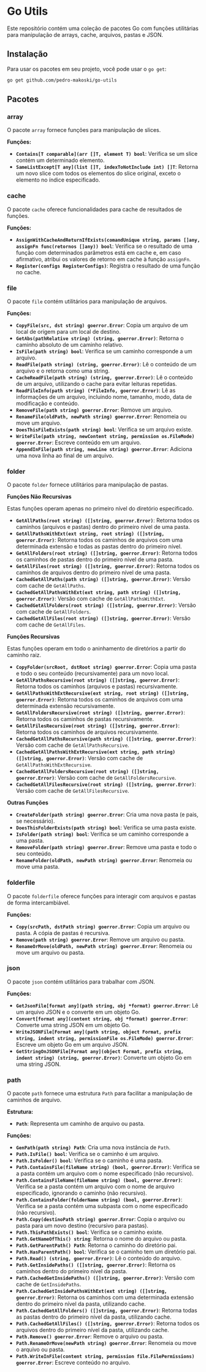 # Go Utils

Este repositório contém uma coleção de pacotes Go com funções utilitárias para manipulação de arrays, cache, arquivos, pastas e JSON.

## Instalação

Para usar os pacotes em seu projeto, você pode usar o `go get`:

```bash
go get github.com/pedro-makoski/go-utils
```

## Pacotes

### array

O pacote `array` fornece funções para manipulação de slices.

**Funções:**

- **`Contains[T comparable](arr []T, element T) bool`**: Verifica se um slice contém um determinado elemento.
- **`SameListExcept[T any](list []T, indexToNotInclude int) []T`**: Retorna um novo slice com todos os elementos do slice original, exceto o elemento no índice especificado.

### cache

O pacote `cache` oferece funcionalidades para cache de resultados de funções.

**Funções:**

- **`AssignWithCacheAndReturnIfExists(comandUnique string, params []any, assignFn func(retornos []any)) bool`**: Verifica se o resultado de uma função com determinados parâmetros está em cache e, em caso afirmativo, atribui os valores de retorno em cache à função `assignFn`.
- **`Register(configs RegisterConfigs)`**: Registra o resultado de uma função no cache.

### file

O pacote `file` contém utilitários para manipulação de arquivos.

**Funções:**

- **`CopyFile(src, dst string) goerror.Error`**: Copia um arquivo de um local de origem para um local de destino.
- **`GetAbs(pathRelative string) (string, goerror.Error)`**: Retorna o caminho absoluto de um caminho relativo.
- **`IsFile(path string) bool`**: Verifica se um caminho corresponde a um arquivo.
- **`ReadFile(path string) (string, goerror.Error)`**: Lê o conteúdo de um arquivo e o retorna como uma string.
- **`CacheReadFile(path string) (string, goerror.Error)`**: Lê o conteúdo de um arquivo, utilizando o cache para evitar leituras repetidas.
- **`ReadFileInfo(path string) (*FileInfo, goerror.Error)`**: Lê as informações de um arquivo, incluindo nome, tamanho, modo, data de modificação e conteúdo.
- **`RemoveFile(path string) goerror.Error`**: Remove um arquivo.
- **`RenameFile(oldPath, newPath string) goerror.Error`**: Renomeia ou move um arquivo.
- **`DoesThisFileExists(path string) bool`**: Verifica se um arquivo existe.
- **`WriteFile(path string, newContent string, permission os.FileMode) goerror.Error`**: Escreve conteúdo em um arquivo.
- **`AppendInFile(path string, newLine string) goerror.Error`**: Adiciona uma nova linha ao final de um arquivo.

### folder

O pacote `folder` fornece utilitários para manipulação de pastas.

**Funções Não Recursivas**

Estas funções operam apenas no primeiro nível do diretório especificado.

- **`GetAllPaths(root string) ([]string, goerror.Error)`**: Retorna todos os caminhos (arquivos e pastas) dentro do primeiro nível de uma pasta.
- **`GetAllPathsWithExt(ext string, root string) ([]string, goerror.Error)`**: Retorna todos os caminhos de arquivos com uma determinada extensão e todas as pastas dentro do primeiro nível.
- **`GetAllFolders(root string) ([]string, goerror.Error)`**: Retorna todos os caminhos de pastas dentro do primeiro nível de uma pasta.
- **`GetAllFiles(root string) ([]string, goerror.Error)`**: Retorna todos os caminhos de arquivos dentro do primeiro nível de uma pasta.
- **`CachedGetAllPaths(path string) ([]string, goerror.Error)`**: Versão com cache de `GetAllPaths`.
- **`CachedGetAllPathsWithExt(ext string, path string) ([]string, goerror.Error)`**: Versão com cache de `GetAllPathsWithExt`.
- **`CachedGetAllFolders(root string) ([]string, goerror.Error)`**: Versão com cache de `GetAllFolders`.
- **`CachedGetAllFiles(root string) ([]string, goerror.Error)`**: Versão com cache de `GetAllFiles`.

**Funções Recursivas**

Estas funções operam em todo o aninhamento de diretórios a partir do caminho raiz.

- **`CopyFolder(srcRoot, dstRoot string) goerror.Error`**: Copia uma pasta e todo o seu conteúdo (recursivamente) para um novo local.
- **`GetAllPathsRecursive(root string) ([]string, goerror.Error)`**: Retorna todos os caminhos (arquivos e pastas) recursivamente.
- **`GetAllPathsWithExtRecursive(ext string, root string) ([]string, goerror.Error)`**: Retorna todos os caminhos de arquivos com uma determinada extensão recursivamente.
- **`GetAllFoldersRecursive(root string) ([]string, goerror.Error)`**: Retorna todos os caminhos de pastas recursivamente.
- **`GetAllFilesRecursive(root string) ([]string, goerror.Error)`**: Retorna todos os caminhos de arquivos recursivamente.
- **`CachedGetAllPathsRecursive(path string) ([]string, goerror.Error)`**: Versão com cache de `GetAllPathsRecursive`.
- **`CachedGetAllPathsWithExtRecursive(ext string, path string) ([]string, goerror.Error)`**: Versão com cache de `GetAllPathsWithExtRecursive`.
- **`CachedGetAllFoldersRecursive(root string) ([]string, goerror.Error)`**: Versão com cache de `GetAllFoldersRecursive`.
- **`CachedGetAllFilesRecursive(root string) ([]string, goerror.Error)`**: Versão com cache de `GetAllFilesRecursive`.

**Outras Funções**

- **`CreateFolder(path string) goerror.Error`**: Cria uma nova pasta (e pais, se necessário).
- **`DoesThisFolderExists(path string) bool`**: Verifica se uma pasta existe.
- **`IsFolder(path string) bool`**: Verifica se um caminho corresponde a uma pasta.
- **`RemoveFolder(path string) goerror.Error`**: Remove uma pasta e todo o seu conteúdo.
- **`RenameFolder(oldPath, newPath string) goerror.Error`**: Renomeia ou move uma pasta.

### folderfile

O pacote `folderfile` oferece funções para interagir com arquivos e pastas de forma intercambiável.

**Funções:**

- **`Copy(srcPath, dstPath string) goerror.Error`**: Copia um arquivo ou pasta. A cópia de pastas é recursiva.
- **`Remove(path string) goerror.Error`**: Remove um arquivo ou pasta.
- **`RenameOrMove(oldPath, newPath string) goerror.Error`**: Renomeia ou move um arquivo ou pasta.

### json

O pacote `json` contém utilitários para trabalhar com JSON.

**Funções:**

- **`GetJsonFile[format any](path string, obj *format) goerror.Error`**: Lê um arquivo JSON e o converte em um objeto Go.
- **`Convert[format any](content string, obj *format) goerror.Error`**: Converte uma string JSON em um objeto Go.
- **`WriteJSONFile[Format any](path string, object Format, prefix string, indent string, permissionFile os.FileMode) goerror.Error`**: Escreve um objeto Go em um arquivo JSON.
- **`GetStringOnJSONFile[Format any](object Format, prefix string, indent string) (string, goerror.Error)`**: Converte um objeto Go em uma string JSON.

### path

O pacote `path` fornece uma estrutura `Path` para facilitar a manipulação de caminhos de arquivo.

**Estrutura:**

- **`Path`**: Representa um caminho de arquivo ou pasta.

**Funções:**

- **`GenPath(path string) Path`**: Cria uma nova instância de `Path`.
- **`Path.IsFile() bool`**: Verifica se o caminho é um arquivo.
- **`Path.IsFolder() bool`**: Verifica se o caminho é uma pasta.
- **`Path.ContainsFile(fileName string) (bool, goerror.Error)`**: Verifica se a pasta contém um arquivo com o nome especificado (não recursivo).
- **`Path.ContainsFileName(fileName string) (bool, goerror.Error)`**: Verifica se a pasta contém um arquivo com o nome de arquivo especificado, ignorando o caminho (não recursivo).
- **`Path.ContainsFolder(folderName string) (bool, goerror.Error)`**: Verifica se a pasta contém uma subpasta com o nome especificado (não recursivo).
- **`Path.Copy(destinoPath string) goerror.Error`**: Copia o arquivo ou pasta para um novo destino (recursivo para pastas).
- **`Path.ThisPathExists() bool`**: Verifica se o caminho existe.
- **`Path.GetNameOfThis() string`**: Retorna o nome do arquivo ou pasta.
- **`Path.GetParentPath() Path`**: Retorna o caminho do diretório pai.
- **`Path.HasParentPath() bool`**: Verifica se o caminho tem um diretório pai.
- **`Path.Read() (string, goerror.Error)`**: Lê o conteúdo do arquivo.
- **`Path.GetInsidePaths() ([]string, goerror.Error)`**: Retorna os caminhos dentro do primeiro nível da pasta.
- **`Path.CachedGetInsidePaths() ([]string, goerror.Error)`**: Versão com cache de `GetInsidePaths`.
- **`Path.CachedGetInsidePathsWithExt(ext string) ([]string, goerror.Error)`**: Retorna os caminhos com uma determinada extensão dentro do primeiro nível da pasta, utilizando cache.
- **`Path.CachedGetAllFolders() ([]string, goerror.Error)`**: Retorna todas as pastas dentro do primeiro nível da pasta, utilizando cache.
- **`Path.CachedGetAllFiles() ([]string, goerror.Error)`**: Retorna todos os arquivos dentro do primeiro nível da pasta, utilizando cache.
- **`Path.Remove() goerror.Error`**: Remove o arquivo ou pasta.
- **`Path.RenameOrMove(newPath string) goerror.Error`**: Renomeia ou move o arquivo ou pasta.
- **`Path.WriteInFile(content string, permission file.FilePermissions) goerror.Error`**: Escreve conteúdo no arquivo.